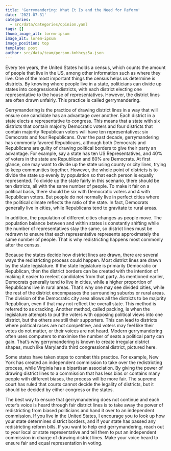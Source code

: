 ```yaml
---
title: 'Gerrymandering: What It Is and the Need for Reform'
date: '2021-07-31'
categories:
  - src/data/categories/opinion.yaml
tags: []
thumb_image_alt: lorem-ipsum
image_alt: lorem-ipsum
image_position: top
template: post
author: src/data/team/person-knhhcyz5a.json
---
```

Every ten years, the United States holds a census, which counts the amount of people that live in the US, among other information such as where they live. One of the most important things the census helps us determine is districts. By knowing where people live in a state, politicians can divide up states into congressional districts, with each district electing one representative to the house of representatives. However, the district lines are often drawn unfairly. This practice is called gerrymandering.


Gerrymandering is the practice of drawing district lines in a way that will ensure one candidate has an advantage over another. Each district in a state elects a representative to congress. This means that a state with six districts that contain majority Democratic voters and four districts that contain majority Republican voters will have ten representatives: six Democrats and four Republicans. Over the past decade, gerrymandering has commonly favored Republicans, although both Democrats and Republicans are guilty of drawing political borders to give their party an advantage. For example, say a state has ten US Representatives, and 40% of voters in the state are Republican and 60% are Democrats. At first glance, one may want to divide up the state using county or city lines, trying to keep communities together. However, the whole point of districts is to divide the state up evenly by population so that each person is equally represented. To divide up the state fairly in this scenario, there should be ten districts, all with the same number of people. To make it fair on a political basis, there should be six with Democratic voters and 4 with Republican voters. But people do not normally live in perfect cities where the political climate reflects the ratio of the state. In fact, Democrats generally live in cities, while Republicans tend to gravitate to rural areas. 

In addition, the population of different cities changes as people move. The population balance between and within states is constantly shifting while the number of representatives stay the same, so district lines must be redrawn to ensure that each representative represents approximately the same number of people. That is why redistricting happens most commonly after the census. 

Because the states decide how district lines are drawn, there are several ways the redistricting process could happen. Most district lines are drawn by the state legislature. If the state legislature is primarily Democratic or Republican, then the district borders can be created with the intention of making it easier to reelect candidates from that party. As mentioned earlier, Democrats generally tend to live in cities, while a higher proportion of Republicans live in rural areas. That’s why one may see divided cities, while the rest of the district encompasses the surrounding suburbs or rural areas. The division of the Democratic city area allows all the districts to be majority Republican, even if that may not reflect the overall state. This method is referred to as cracking. Another method, called packing, is when the legislature attempts to put the voters with opposing political views into one district, but the others are still their supporters. This can lead to districts where political races are not competitive, and voters may feel like their votes do not matter, or their voices are not heard. Modern gerrymandering often uses computers to maximise the number of seats a political party can gain. That’s why gerrymandering is known to create irregular district shapes, much like Maryland’s third congressional district, pictured here. 

Some states have taken steps to combat this practice. For example, New York has created an independent commission to take over the redistricting process, while Virginia has a bipartisan association. By giving the power of drawing district lines to a commission that has less bias or contains many people with different biases, the process will be more fair. The supreme court has ruled that courts cannot decide the legality of districts, but it should be decided by either congress or the states.

The best way to ensure that gerrymandering does not continue and each voter’s voice is heard through fair district lines is to take away the power of redistricting from biased politicians and hand it over to an independent commission. If you live in the United States, I encourage you to look up how your state determines district borders, and if your state has passed any redistricting reform bills. If you want to help end gerrymandering, reach out to your local or state representative and tell them to put an independent commission in charge of drawing district lines. Make your voice heard to ensure fair and equal representation in voting.
